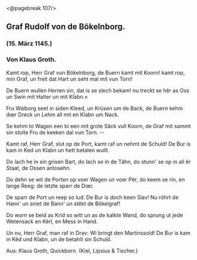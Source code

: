 <div class="hidden">
<@pagebreak 107/>
</div>
<h2>Graf Rudolf von de Bökelnborg.</h2>

<h3>(15. März 1145.)</h3>

<h3>Von Klaus Groth.</h3>

Kamt rop, Herr Graf vun Bökelnborg, de Buern kamt mit Koorn!
kamt rop, min Graf, un freit dat Hart un seht mal mit vun Torn!

De Buern wullen Herren sin, dat is se slech bekam!
nu treckt se hêr as Oss un Swin mit Halter un mit Klabn.«

Fru Walborg seet in siden Kleed, un Krüsen um de Back,
de Buern kehm dœr Dreck un Lehm all mit en Klabn um Nack.

Se kehm to Wagen een bi een mit grote Säck vull Koorn,
de Graf mit sammt sin stolte Fru de keeken dal vun Torn. --

Kamt raf, Herr Graf, slut op de Port, kamt raf un nehmt de Schuld!
De Bur is kam in Ked un Klabn un hett betalen wullt.

Do lach he in sin grisen Bart, do lach se in de Tähn,
do stunn' se op in all êr Staat, de Ossen antosehn.

Do dehn se wit de Porten op voer Wagen un voer Pêr,
do keem se rin, en lange Reeg: de letzte sparr de Dœr.

De sparr de Port un reep so lud: De Bur is doch keen Slav!
Nu röhrt de Hann' un sniet de Bann' un stêkt de Bökelgraf!

Do worn se beid as Krid so witt un as de kalkte Wand,
do sprung ut jede Wetensack en Kêrl, en Mess in Hand.

Un nu, Herr Graf, man raf in Drav: Wi bringt den Martinssold!
De Bur is kam in Kêd und Klabn, un de betahlt sin Schuld.

<div class="source">Aus: Klaus Groth, Quickborn. (Kiel, Lipsius &amp; Tischer.)</div>

